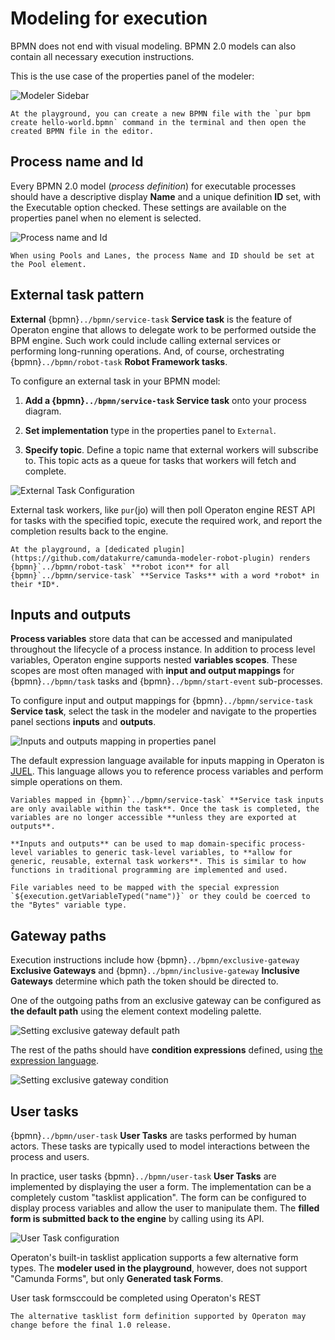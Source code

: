 # Modeling for execution

BPMN does not end with visual modeling. BPMN 2.0 models can also contain all necessary execution instructions.

This is the use case of the properties panel of the modeler:

![Modeler Sidebar](./modeler-sidebar.png)

```{tip}
At the playground, you can create a new BPMN file with the `pur bpm create hello-world.bpmn` command in the terminal and then open the created BPMN file in the editor.
```


## Process name and Id

Every BPMN 2.0 model (*process definition*) for executable processes should have a descriptive display **Name** and a unique definition **ID** set, with the Executable option checked. These settings are available on the properties panel when no element is selected.

![Process name and Id](./process-name-and-id.png)

```{note}
When using Pools and Lanes, the process Name and ID should be set at the Pool element.
```


## External task pattern

**External** {bpmn}`../bpmn/service-task` **Service task** is the feature of Operaton engine that allows to delegate work to be performed outside the BPM engine. Such work could include calling external services or performing long-running operations. And, of course, orchestrating {bpmn}`../bpmn/robot-task` **Robot Framework tasks**.

To configure an external task in your BPMN model:

1. **Add a {bpmn}`../bpmn/service-task` Service task** onto your process diagram.

2. **Set implementation** type in the properties panel to `External`.

3. **Specify topic**. Define a topic name that external workers will subscribe to. This topic acts as a queue for tasks that workers will fetch and complete.

![External Task Configuration](./service-task.png)

External task workers, like `pur`(jo) will then poll Operaton engine REST API for tasks with the specified topic, execute the required work, and report the completion results back to the engine.

```{tip}
At the playground, a [dedicated plugin](https://github.com/datakurre/camunda-modeler-robot-plugin) renders {bpmn}`../bpmn/robot-task` **robot icon** for all {bpmn}`../bpmn/service-task` **Service Tasks** with a word *robot* in their *ID*.
```

## Inputs and outputs

**Process variables** store data that can be accessed and manipulated throughout the lifecycle of a process instance. In addition to process level variables, Operaton engine supports nested **variables scopes**. These scopes are most often managed with **input and output mappings** for {bpmn}`../bpmn/task` tasks and {bpmn}`../bpmn/start-event` sub-processes.

To configure input and output mappings for {bpmn}`../bpmn/service-task` **Service task**, select the task in the modeler and navigate to the properties panel sections **inputs** and **outputs**.

![Inputs and outputs mapping in properties panel](./inputs-and-outputs.png)

The default expression language available for inputs mapping in Operaton is [JUEL](../bpmn/juel.md). This language allows you to reference process variables and perform simple operations on them.


```{warning}
Variables mapped in {bpmn}`../bpmn/service-task` **Service task inputs are only available within the task**. Once the task is completed, the variables are no longer accessible **unless they are exported at outputs**.
```

```{tip}
**Inputs and outputs** can be used to map domain-specific process-level variables to generic task-level variables, to **allow for generic, reusable, external task workers**. This is similar to how functions in traditional programming are implemented and used.
```

```{tip}
File variables need to be mapped with the special expression `${execution.getVariableTyped("name")}` or they could be coerced to the "Bytes" variable type.
```


## Gateway paths

Execution instructions include how {bpmn}`../bpmn/exclusive-gateway` **Exclusive Gateways** and {bpmn}`../bpmn/inclusive-gateway` **Inclusive Gateways** determine which path the token should be directed to.

One of the outgoing paths from an exclusive gateway can be configured as **the default path** using the element context modeling palette.

![Setting exclusive gateway default path](./default-path.png)

The rest of the paths should have **condition expressions** defined, using [the expression language](../bpmn/juel.md).

![Setting exclusive gateway condition](./conditional-path.png)


## User tasks

{bpmn}`../bpmn/user-task` **User Tasks** are tasks performed by human actors. These tasks are typically used to model interactions between the process and users.

In practice, user tasks {bpmn}`../bpmn/user-task` **User Tasks** are implemented by displaying the user a form. The implementation can be a completely custom "tasklist application". The form can be configured to display process variables and allow the user to manipulate them. The **filled form is submitted back to the engine** by calling using its API.

![User Task configuration](./user-task.png)

Operaton's built-in tasklist application supports a few alternative form types. The **modeler used in the playground**, however, does not support "Camunda Forms", but only **Generated task Forms**.

User task formsccould be completed using Operaton's REST

```{warning}
The alternative tasklist form definition supported by Operaton may change before the final 1.0 release.
```
